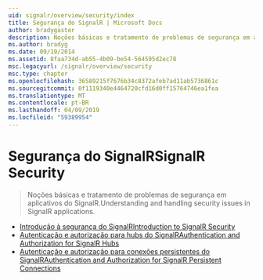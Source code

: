 ```yaml
---
uid: signalr/overview/security/index
title: Segurança do SignalR | Microsoft Docs
author: bradygaster
description: Noções básicas e tratamento de problemas de segurança em aplicativos do SignalR.
ms.author: bradyg
ms.date: 09/19/2014
ms.assetid: 8faa734d-ab55-4b09-be54-564595d2ec78
msc.legacyurl: /signalr/overview/security
msc.type: chapter
ms.openlocfilehash: 36589215f7676b34c8372afeb7ad11ab5736861c
ms.sourcegitcommit: 0f1119340e4464720cfd16d0ff15764746ea1fea
ms.translationtype: MT
ms.contentlocale: pt-BR
ms.lasthandoff: 04/09/2019
ms.locfileid: "59389954"
---
```

# <a name="signalr-security"></a><span data-ttu-id="eeda7-103">Segurança do SignalR</span><span class="sxs-lookup"><span data-stu-id="eeda7-103">SignalR Security</span></span>

> <span data-ttu-id="eeda7-104">Noções básicas e tratamento de problemas de segurança em aplicativos do SignalR.</span><span class="sxs-lookup"><span data-stu-id="eeda7-104">Understanding and handling security issues in SignalR applications.</span></span>


- [<span data-ttu-id="eeda7-105">Introdução à segurança do SignalR</span><span class="sxs-lookup"><span data-stu-id="eeda7-105">Introduction to SignalR Security</span></span>](introduction-to-security.md)
- [<span data-ttu-id="eeda7-106">Autenticação e autorização para hubs do SignalR</span><span class="sxs-lookup"><span data-stu-id="eeda7-106">Authentication and Authorization for SignalR Hubs</span></span>](hub-authorization.md)
- [<span data-ttu-id="eeda7-107">Autenticação e autorização para conexões persistentes do SignalR</span><span class="sxs-lookup"><span data-stu-id="eeda7-107">Authentication and Authorization for SignalR Persistent Connections</span></span>](persistent-connection-authorization.md)
